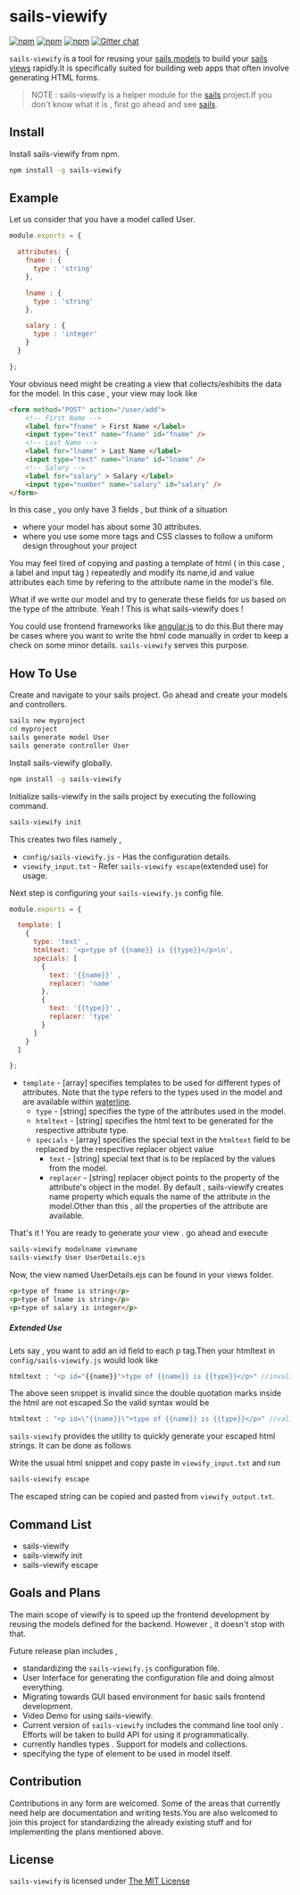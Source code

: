 # sails-viewify

[![npm](https://img.shields.io/npm/v/sails-viewify.svg?style=flat-square)](https://www.npmjs.com/package/sails-viewify)
[![npm](https://img.shields.io/npm/dm/sails-viewify.svg?style=flat-square)](https://www.npmjs.com/package/sails-viewify)
[![npm](https://img.shields.io/npm/l/sails-viewify.svg?style=flat-square)](https://github.com/scriptnull/sails-viewify/blob/master/License.md)
[![Gitter chat](https://badges.gitter.im/scriptnull/sails-viewify.png)](https://gitter.im/scriptnull/sails-viewify)

``sails-viewify`` is a tool for reusing your [sails models](http://sailsjs.org/#/documentation/reference/waterline/models) to build your [sails views](http://sailsjs.org/#/documentation/concepts/Views) rapidly.It is specifically suited for building web apps that often involve generating HTML forms.

> NOTE : sails-viewify is a helper module for the [sails](npmjs.com/package/sails) project.If you don't know what it is , first go ahead and see [sails](npmjs.com/package/sails).

## Install

Install sails-viewify from npm.

```bash
npm install -g sails-viewify
```

## Example

Let us consider that you have a model called User.

```javascript 
module.exports = {

  attributes: {
    fname : {
      type : 'string'
    },

    lname : {
      type : 'string'
    },

    salary : {
      type : 'integer'
    } 
  }

};
```

Your obvious need might be creating a view that collects/exhibits the data for the model. In this case , your view may look like

```html 
<form method="POST" action="/user/add"> 
    <!-- First Name -->
    <label for="fname" > First Name </label>
    <input type="text" name="fname" id="fname" />
    <!-- Last Name -->
    <label for="lname" > Last Name </label>
    <input type="text" name="lname" id="lname" />
    <!-- Salary -->
    <label for="salary" > Salary </label>
    <input type="number" name="salary" id="salary" />
</form>
```

In this case , you only have 3 fields , but think of a situation 

- where your model has about some 30 attributes. 
- where you use some more tags and CSS classes to follow a uniform design throughout your project

You may feel tired of copying and pasting a template of html ( in this case , a label and input tag ) repeatedly and modify its name,id and value attributes each time by refering to the attribute name in the model's file.

What if we write our model and try to generate these fields for us based on the type of the attribute. Yeah ! This is what sails-viewify does !

You could use frontend frameworks like [angular.js](https://angularjs.org) to do this.But there may be cases where you want to write the html code manually in order to keep a check on some minor details. ``sails-viewify`` serves this purpose.

## How To Use 

Create and navigate to your sails project. Go ahead and create your models and controllers.

```bash
sails new myproject 
cd myproject
sails generate model User
sails generate controller User 
```

Install sails-viewify globally.

```bash
npm install -g sails-viewify
```

Initialize sails-viewify in the sails project by executing the following command.

```bash
sails-viewify init
```

This creates two files namely , 

- ``config/sails-viewify.js`` - Has the configuration details.
- ``viewify_input.txt`` - Refer ```sails-viewify escape```(extended use) for usage.

Next step is configuring your ``sails-viewify.js`` config file.

```javascript
module.exports = {

  template: [
    {
      type: 'text' ,
      htmltext: '<p>type of {{name}} is {{type}}</p>\n',
      specials: [
        {
          text: '{{name}}' ,
          replacer: 'name'
        },
        {
          text: '{{type}}' ,
          replacer: 'type'
        }
      ]
    }
  ]

};
```

- ``template`` - [array] specifies templates to be used for different types of attributes. Note that the type refers to the types used in the model and are available within [waterline](npmjs.com/package/waterline).
    - ``type`` - [string] specifies the type of the attributes used in the model.
    - ``htmltext`` - [string] specifies the html text to be generated for the respective attribute type.
    - ``specials`` - [array] specifies the special text in the ``htmltext`` field to be replaced by the respective replacer object value
        - ``text`` - [string] special text that is to be replaced by the values from the model.
        -  ``replacer`` - [string] replacer object points to the property of the attribute's object in the model. By default , sails-viewify creates name property which equals the name of the attribute in the model.Other than this , all the properties of the attribute are available.

That's it ! You are ready to generate your view . go ahead and execute 

```bash
sails-viewify modelname viewname
sails-viewify User UserDetails.ejs
```

Now, the view named UserDetails.ejs can be found in your views folder.

```html
<p>type of fname is string</p>
<p>type of lname is string</p>
<p>type of salary is integer</p>
```

##### Extended Use

Lets say , you want to add an id field to each p tag.Then your htmltext in ``config/sails-viewify.js`` would look like

```javascript
htmltext : "<p id="{{name}}">type of {{name}} is {{type}}</p>" //invalid 
```

The above seen snippet is invalid since the double quotation marks inside the html are not escaped.So the valid syntax would be 

```javascript
htmltext : "<p id=\"{{name}}\">type of {{name}} is {{type}}</p>" //valid 
```

``sails-viewify`` provides the utility to quickly generate your escaped html strings. It can be done as follows

Write the usual html snippet and copy paste in ``viewify_input.txt`` and run 

```bash
sails-viewify escape
```

The escaped string can be copied and pasted from ``viewify_output.txt``.

## Command List 

- sails-viewify 
- sails-viewify init
- sails-viewify escape

## Goals and Plans 

The main scope of viewify is to speed up the frontend development by reusing the models defined for the backend. However , it doesn't stop with that.

Future release plan includes ,

- standardizing the ``sails-viewify.js`` configuration file.
- User Interface for generating the configuration file and doing almost everything.
- Migrating towards GUI based environment for basic sails frontend development.
- Video Demo for using sails-viewify.
- Current version of ``sails-viewify`` includes the command line tool only . Efforts will be taken to build API for using it programmatically.
- currently handles types . Support for models and collections.
- specifying the type of element to be used in model itself.

## Contribution

Contributions in any form are welcomed. Some of the areas that currently need help are documentation and writing tests.You are also welcomed to join this project for standardizing the already existing stuff and for implementing the plans mentioned above.

## License

``sails-viewify`` is licensed under [The MIT License](./LICENSE)